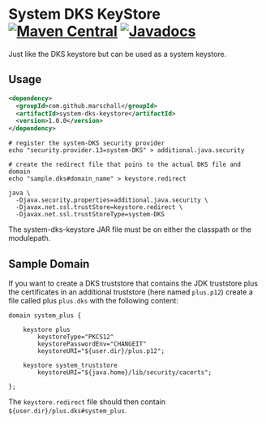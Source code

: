 System DKS KeyStore [![Maven Central](https://maven-badges.herokuapp.com/maven-central/com.github.marschall/system-dks-keystore/badge.svg)](https://maven-badges.herokuapp.com/maven-central/com.github.marschall/system-dks-keystore) [![Javadocs](https://www.javadoc.io/badge/com.github.marschall/system-dks-keystore.svg)](https://www.javadoc.io/doc/com.github.marschall/system-dks-keystore)
===================

Just like the DKS keystore but can be used as a system keystore.

Usage
-----

```xml
<dependency>
  <groupId>com.github.marschall</groupId>
  <artifactId>system-dks-keystore</artifactId>
  <version>1.0.0</version>
</dependency>
```

```
# register the system-DKS security provider
echo "security.provider.13=system-DKS" > additional.java.security

# create the redirect file that poins to the actual DKS file and domain
echo "sample.dks#domain_name" > keystore.redirect

java \
  -Djava.security.properties=additional.java.security \
  -Djavax.net.ssl.trustStore=keystore.redirect \
  -Djavax.net.ssl.trustStoreType=system-DKS
```

The system-dks-keystore JAR file must be on either the classpath or the modulepath.

Sample Domain
-------------

If you want to create a DKS truststore that contains the JDK truststore plus the certificates in an additional truststore (here named `plus.p12`) create a file called plus `plus.dks` with the following content:

```
domain system_plus {

    keystore plus
        keystoreType="PKCS12"
        keystorePasswordEnv="CHANGEIT"
        keystoreURI="${user.dir}/plus.p12";

    keystore system_truststore
        keystoreURI="${java.home}/lib/security/cacerts";

};
```

The `keystore.redirect` file should then contain `${user.dir}/plus.dks#system_plus`.


